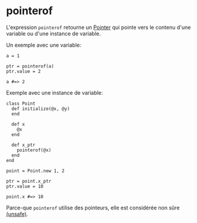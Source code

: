 # pointerof

L'expression `pointerof` retourne un [Pointer](http://crystal-lang.org/api/Pointer.html)
qui pointe vers le contenu d'une variable ou d'une instance de variable.

Un exemple avec une variable:

```crystal
a = 1

ptr = pointerof(a)
ptr.value = 2

a #=> 2
```

Exemple avec une instance de variable:

```crystal
class Point
  def initialize(@x, @y)
  end

  def x
    @x
  end

  def x_ptr
    pointerof(@x)
  end
end

point = Point.new 1, 2

ptr = point.x_ptr
ptr.value = 10

point.x #=> 10
```

Parce-que `pointerof` utilise des pointeurs, elle est considérée non sûre [(unsafe)](unsafe.html).

